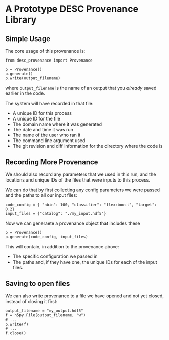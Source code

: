 A Prototype DESC Provenance Library
===================================

Simple Usage
------------

The core usage of this provenance is:

```
from desc_provenance import Provenance

p = Provenance()
p.generate()
p.write(output_filename)
```
where `output_filename` is the name of an output that you *already* saved earlier in the code.

The system will have recorded in that file:
- A unique ID for this process
- A unique ID for the file
- The domain name where it was generated
- The date and time it was run
- The name of the user who ran it
- The command line argument used
- The git revision and diff information for the directory where the code is



Recording More Provenance
-------------------------

We should also record any parameters that we used in this run,
and the locations and unique IDs of the files that were inputs to this process.

We can do that by first collecting any config parameters we were passed
and the paths to all our input files:
```
code_config = { "nbin": 100, "classifier": "flexzboost", "target": 0.2}
input_files = {"catalog": "./my_input.hdf5"}
```

Now we can generaete a provenance object that includes these
```
p = Provenance()
p.generate(code_config, input_files)
```

This will contain, in addition to the provenance above:
- The specific configuration we passed in
- The paths and, if they have one, the unique IDs for each of the input files.


Saving to open files
--------------------

We can also write provenance to a file we have opened and not yet closed,
instead of closing it first:
```
output_filename = "my_output.hdf5"
f = h5py.File(output_filename, "w")
# ...
p.write(f)
# ...
f.close()
```
